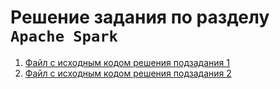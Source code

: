 # Решение задания по разделу ```Apache Spark```

1. [Файл с исходным кодом решения подзадания 1](task_4.8.1.ipynb)
2. [Файл с исходным кодом решения подзадания 2](task_4.8.2.ipynb)
